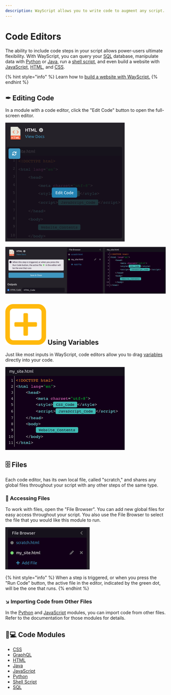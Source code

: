 ```yaml
---
description: WayScript allows you to write code to augment any script.
---
```


# Code Editors

The ability to include code steps in your script allows power-users ultimate flexibility. With WayScript, you can query your [SQL](../library/modules/sql/) database, manipulate data with [Python](../library/modules/python/) or [Java](../library/modules/java/), run a [shell script](../library/modules/shell-script.md), and even build a website with [JavaScript,](../library/modules/javascript.md) [HTML](../library/modules/html.md), and [CSS](../library/modules/css.md).

{% hint style="info" %}
Learn how to [build a website with WayScript.](https://www.youtube.com/watch?v=OrZMjdVhFfA&feature=youtu.be)
{% endhint %}

## ✒ Editing Code

In a module with a code editor, click the "Edit Code" button to open the full-screen editor.

![The &quot;Edit Code&quot; button appears when you hover over a code box.](../.gitbook/assets/screen-shot-2020-01-23-at-3.11.14-pm.png)

![Once opened, you will see your module settings, a File Browser, and a window for editing your code.](../.gitbook/assets/screen-shot-2020-01-23-at-3.12.41-pm.png)

## ![](../.gitbook/assets/create_var.png) Using Variables

Just like most inputs in WayScript, code editors allow you to drag [variables](variables.md) directly into your code. 

![](../.gitbook/assets/screen-shot-2020-01-23-at-3.05.47-pm.png)

## 🗄 Files

Each code editor, has its own local file, called "scratch," and shares any global files throughout your script with any other steps of the same type.

### 📂 Accessing Files

To work with files, open the "File Browser". You can add new global files for easy access throughout your script. You also use the File Browser to select the file that you would like this module to run.

![The File Browser allows you to create new files, switch between files, or edit the name of an existing file.](../.gitbook/assets/screen-shot-2020-01-23-at-3.16.32-pm.png)

{% hint style="info" %}
When a step is triggered, or when you press the "Run Code" button, the active file in the editor, indicated by the green dot, will be the one that runs.
{% endhint %}

### ↘ Importing Code from Other Files

In the [Python](../library/modules/python/#importing-code-from-other-files) and [JavaScript](../library/modules/javascript.md#importing-code-from-other-files) modules, you can import code from other files. Refer to the documentation for those modules for details.

## 👩💻 Code Modules

* [CSS](../library/modules/css.md)
* [GraphQL](../library/modules/graphql.md)
* [HTML](../library/modules/html.md)
* [Java](../library/modules/java/)
* [JavaScript](../library/modules/javascript.md)
* [Python](../library/modules/python/)
* [Shell Script](../library/modules/shell-script.md)
* [SQL](../library/modules/sql/)


